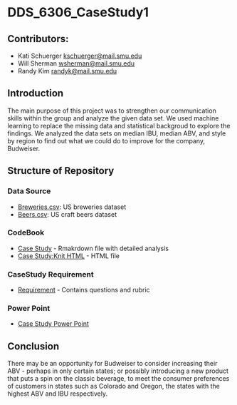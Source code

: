 # DDS_6306_CaseStudy1
## Contributors: 
- Kati Schuerger  kschuerger@mail.smu.edu
- Will Sherman    wsherman@mail.smu.edu
- Randy Kim       randyk@mail.smu.edu

## Introduction
The main purpose of this project was to strengthen our communication skills within the group and analyze the given data set. We used machine learning to replace the missing data and statistical backgroud to explore the findings. We analyzed the data sets on median IBU, median ABV, and style by region to find out what we could do to improve for the company, Budweiser.

## Structure of Repository
### Data Source
* [Breweries.csv](https://github.com/generalshermanw/DDS_6306_CaseStudy1/blob/main/Data%20File/Breweries.csv): US breweries dataset
* [Beers.csv](https://github.com/generalshermanw/DDS_6306_CaseStudy1/blob/main/Data%20File/Beers.csv): US craft beers dataset

### CodeBook
* [Case Study](https://github.com/generalshermanw/DDS_6306_CaseStudy1/blob/main/CodeBook/budweiser_case_study.Rmd) - Rmakrdown file with detailed analysis
* [Case Study:Knit HTML](https://github.com/generalshermanw/DDS_6306_CaseStudy1/blob/main/CodeBook/budweiser_case_study.html) - HTML file

### CaseStudy Requirement
* [Requirement](https://github.com/generalshermanw/DDS_6306_CaseStudy1/tree/main/Case%20Study%20Reiqurement) - Contains questions and rubric

### Power Point
* [Case Study Power Point](https://github.com/generalshermanw/DDS_6306_CaseStudy1/blob/main/budweiser_presentation.pptx)

## Conclusion
There may be an opportunity for Budweiser to consider increasing their ABV - perhaps in only certain states; or possibly introducing a new product that puts a spin on the classic beverage, to meet the consumer preferences of customers in states such as Colorado and Oregon, the states with the highest ABV and IBU respectively.
